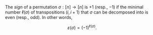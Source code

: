The *sign* of a permutation $\sigma: [n] \to [n]$ is $+1$ (resp., $-1$) if the minimal number $\ell(\sigma)$ of transpositions $(i, i+1)$ that $\sigma$ can be decomposed into is even (resp., odd). In other words,

$$
\varepsilon(\sigma) = (-1)^{\ell(\sigma)}.
$$
